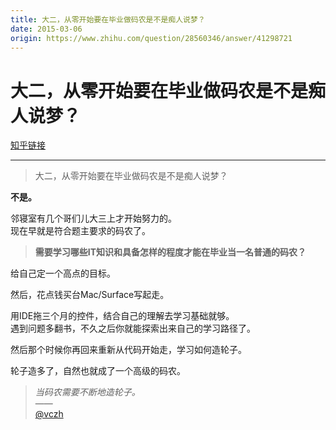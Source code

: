 ```yaml
---
title: 大二，从零开始要在毕业做码农是不是痴人说梦？
date: 2015-03-06
origin: https://www.zhihu.com/question/28560346/answer/41298721
---
```

# 大二，从零开始要在毕业做码农是不是痴人说梦？

[知乎链接](https://www.zhihu.com/question/28560346/answer/41298721)

---------

<span class="RichText ztext CopyrightRichText-richText" itemprop="text"><blockquote>大二，从零开始要在毕业做码农是不是痴人说梦？</blockquote><p><b>不是。</b></p>邻寝室有几个哥们儿大三上才开始努力的。<br>现在早就是符合题主要求的码农了。<br><blockquote><b>需要学习哪些IT知识和具备怎样的程度才能在毕业当一名普通的码农？</b></blockquote><p>给自己定一个高点的目标。</p><p>然后，花点钱买台Mac/Surface写起走。</p><p>用IDE拖三个月的控件，结合自己的理解去学习基础就够。<br>遇到问题多翻书，不久之后你就能探索出来自己的学习路径了。</p><p>然后那个时候你再回来重新从代码开始走，学习如何造轮子。</p>轮子造多了，自然也就成了一个高级的码农。<br><blockquote><i>当码农需要不断地造轮子。</i><br>            —— <span><span class="UserLink"><div class="Popover"><div id="Popover13-toggle" aria-haspopup="true" aria-expanded="false" aria-owns="Popover13-content"><a class="UserLink-link" data-za-detail-view-element_name="User" target="_blank" href="//www.zhihu.com/people/0970f947b898ecc0ec035f9126dd4e08">@vczh</a></div></div></span></span></blockquote></span>